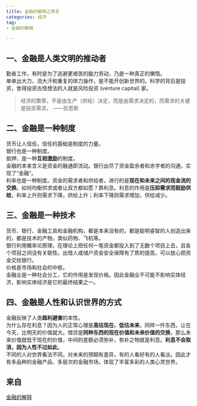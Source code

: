 ```yaml
---
title: 金融的解释之序言  
categories: 经济  
tag:    
- 金融的解释  

---
```

  
## 一、金融是人类文明的推动者  
勤奋工作，有时是为了逃避更艰苦的脑力劳动，乃是一种真正的懒惰。  
单单出大力，流大汗和重复的体力操作，是不能开创新世界的。科学的背后是投资，舍得投资古怪想法的人就是风险投资 (venture capital) 家。  

> 经济的繁荣，不是由生产（供给）决定，而是由需求决定的，而需求的关键是投资需求。  ——凯恩斯

## 二、金融是一种制度  
货币让人信任，信任的基础是制度的力量。  
银行也是一种制度。  
抵押，是一种**互相激励**的制度。  
金融的本来含义是资金的融通即流动。银行出尽了资金盈余者和赤字者的沟通，实现了“金融”。  
利率也是一种制度。资金的需求者和供给者，进行的是**现在和未来之间的现金流的交换**。如何均衡供求或者让双方都如愿？靠利息。利息的作用是**压抑需求而鼓励供给**。利率上升则需求下降，供给上升；利率下降则需求增加，供给减少。  
## 三、金融是一种技术  
货币、银行、金融工具和金融机构，都是本来没有的，都是聪明睿智的人创造出来的，都是技术的产物。类似药物、飞机等。  
银行利用概率论原理，在理论上把任何一笔资金都投入到了无数个项目上去，且各个项目之间没有关联性。出借人或储户资金安全保障有了质的提高，可以放心把资金交给银行。  
价格是市场和社会的中枢。  
金融业是一种社会分工，它的作用是发现价格。因此金融业不可能不影响实体经济，影响实体经济是它的最终结果之一。  
## 四、金融是人性和认识世界的方式  
金融反映了人类**趋利避害**的本性。  
为什么存在利息？因为人的正常心理是**高估现在、低估未来**，同样一件东西，让在今天，比明天的价值就大。借贷是**同种东西的现在价值和未来价值的交换**，那么未来价值就低于现在的价值，中间的差额必须弥补，弥补之物就是利息。**利息不会取消，因为人性不过如此**。  
不同的人对世界看法不同，对未来的预期有差异，有的人看好有的人看淡。因此才有多品种的金融产品、多层次的金融市场，体现了丰富多彩的人类心灵世界。

## 来自
[金融的解释](https://book.douban.com/subject/26032227/)
